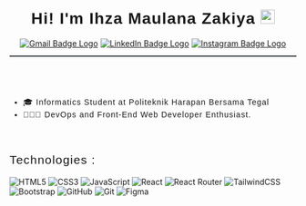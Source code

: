 <link href="https://fonts.googleapis.com/css2?family=Poppins:wght@400;500;600;700&display=swap" rel="stylesheet">
<div style="text-align:center;border-bottom:2px solid rgb(55,62,71);margin-bottom:2rem;margin:0 auto;">
    <h1 style="text-align:center;border:0;font-family:'Poppins',sans-serif;font-weight:600;letter-spacing:1.2px;" align="center">Hi! I'm Ihza Maulana Zakiya <img src="https://media.giphy.com/media/hvRJCLFzcasrR4ia7z/giphy.gif" width="25px"> </h1>
  <div style="display:flex; justify-content:center;align-items:center;gap:0.3rem;margin-bottom:0.8rem;" align="center">
  <a href="mailto:ihzamaulanaz.77@gmail.com" target="_blank"><img src="https://img.shields.io/badge/Gmail-D14836?style=for-the-badge&logo=gmail&logoColor=white" alt="Gmail Badge Logo"></a>
  <a href="https://www.linkedin.com/in/ihzamaulanazakiya/" target="_blank"><img src="https://img.shields.io/badge/linkedin-%230077B5.svg?style=for-the-badge&logo=linkedin&logoColor=white" alt="LinkedIn Badge Logo"></a>
  <a href="https://www.instagram.com/ijaa212/"><img src="https://img.shields.io/badge/Instagram-%23E4405F.svg?style=for-the-badge&logo=Instagram&logoColor=white" alt="Instagram Badge Logo"></a>
  </div>
</div><br><br>
<ul style="font-family: 'Poppins', sans-serif;font-weight:400;letter-spacing:1px;margin-top:2.25rem;">
    <li>🎓 Informatics Student at Politeknik Harapan Bersama Tegal</li>
    <li>👨🏼‍💻 DevOps and Front-End Web Developer Enthusiast.</li>
</ul><br>

<h2 style="font-family: 'Poppins', sans-serif;font-weight:400;letter-spacing:1.2px;">Technologies :</h2>

![HTML5](https://img.shields.io/badge/html5-%23E34F26.svg?style=for-the-badge&logo=html5&logoColor=white)
![CSS3](https://img.shields.io/badge/css-%231572B6.svg?style=for-the-badge&logo=css3&logoColor=white)
![JavaScript](https://img.shields.io/badge/javascript-%23323330.svg?style=for-the-badge&logo=javascript&logoColor=%23F7DF1E)
![React](https://img.shields.io/badge/react-%2320232a.svg?style=for-the-badge&logo=react&logoColor=%2361DAFB)
![React Router](https://img.shields.io/badge/React_Router-CA4245?style=for-the-badge&logo=react-router&logoColor=white)
![TailwindCSS](https://img.shields.io/badge/tailwindcss-%2338B2AC.svg?style=for-the-badge&logo=tailwind-css&logoColor=white)
![Bootstrap](https://img.shields.io/badge/bootstrap-%23563D7C.svg?style=for-the-badge&logo=bootstrap&logoColor=white)
![GitHub](https://img.shields.io/badge/github-%23121011.svg?style=for-the-badge&logo=github&logoColor=white)
![Git](https://img.shields.io/badge/git-%23F05033.svg?style=for-the-badge&logo=git&logoColor=white)
![Figma](https://img.shields.io/badge/figma-%23F24E1E.svg?style=for-the-badge&logo=figma&logoColor=white)
<br><br>
